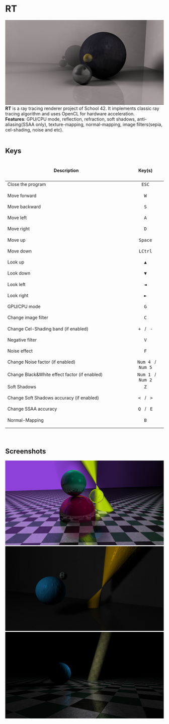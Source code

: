 # RT
![](screenshots/rt3.png)
**RT** is a ray tracing renderer project of School 42. It implements classic ray tracing algorithm and uses OpenCL for hardware acceleration.<br/>
**Features**: GPU/CPU mode, reflection, refraction, soft shadows, anti-aliasing(SSAA only), texture-mapping, normal-mapping, image filters(sepia, cel-shading, noise and etc).<br/><br/>

## **Keys**
<table width="100%">
<thead>
<tr>
<td width="50%" height="60px" align="center" cellpadding="0">
<strong>Description</strong>
</td>
<td width="15%" align="center" cellpadding="0">
<span style="width:70px">&nbsp;</span><strong>Key(s)</strong><span style="width:50px">&nbsp;</span>
</td>
</tr>
</thead>
<tbody>
<tr>
<td valign="top" height="30px">Close the program</td>
<td valign="top" align="center"><kbd>&nbsp;ESC&nbsp;</kbd></td>
</tr>
<tr>
<td valign="top" height="30px">Move forward</td>
<td valign="top" align="center"><kbd>&nbsp;W&nbsp;</kbd></td>
</tr>
<tr>
<td valign="top" height="30px">Move backward</td>
<td valign="top" align="center"><kbd>&nbsp;S&nbsp;</kbd></td>
</tr>
<tr>
<td valign="top" height="30px">Move left</td>
<td valign="top" align="center"><kbd>&nbsp;A&nbsp;</kbd></td>
</tr>
<tr>
<td valign="top" height="30px">Move right</td>
<td valign="top" align="center"><kbd>&nbsp;D&nbsp;</kbd></td>
</tr>
<tr>
<td valign="top" height="30px">Move up</td>
<td valign="top" align="center"><kbd>&nbsp;Space&nbsp;</kbd></td>
</tr>
<tr>
<td valign="top" height="30px">Move down</td>
<td valign="top" align="center"><kbd>&nbsp;LCtrl&nbsp;</kbd></td>
</tr>
<tr>
<td valign="top" height="30px">Look up</td>
<td valign="top" align="center"><kbd>&nbsp;▲&nbsp;</kbd></td>
</tr>
<tr>
<td valign="top" height="30px">Look down</td>
<td valign="top" align="center"><kbd>&nbsp;▼&nbsp;</kbd></td>
</tr>
<tr>
<td valign="top" height="30px">Look left</td>
<td valign="top" align="center"><kbd>&nbsp;◄&nbsp;</kbd></td>
</tr>
<tr>
<td valign="top" height="30px">Look right</td>
<td valign="top" align="center"><kbd>&nbsp;►&nbsp;</kbd></td>
</tr>
<tr>
<td valign="top" height="30px">GPU/CPU mode</td>
<td valign="top" align="center"><kbd>&nbsp;G&nbsp;</kbd></td>
</tr>
<tr>
<td valign="top" height="30px">Change image filter</td>
<td valign="top" align="center"><kbd>&nbsp;C&nbsp;</kbd></td>
</tr>
<tr>
<td valign="top" height="30px">Change Cel-Shading band (if enabled)</td>
<td valign="top" align="center"><kbd>&nbsp;+&nbsp;</kbd> / <kbd>&nbsp;-&nbsp;</kbd></td>
</tr>
<tr>
<td valign="top" height="30px">Negative filter</td>
<td valign="top" align="center"><kbd>&nbsp;V&nbsp;</kbd></td>
</tr>
<tr>
<td valign="top" height="30px">Noise effect</td>
<td valign="top" align="center"><kbd>&nbsp;F&nbsp;</kbd></td>
</tr>
<tr>
<td valign="top" height="30px">Change Noise factor (if enabled)</td>
<td valign="top" align="center"><kbd>&nbsp;Num 4&nbsp;</kbd> / <kbd>&nbsp;Num 5&nbsp;</kbd></td>
</tr>
<tr>
<td valign="top" height="30px">Change Black&White effect factor (if enabled)</td>
<td valign="top" align="center"><kbd>&nbsp;Num 1&nbsp;</kbd> / <kbd>&nbsp;Num 2&nbsp;</kbd></td>
</tr>
<tr>
<td valign="top" height="30px">Soft Shadows</td>
<td valign="top" align="center"><kbd>&nbsp;Z&nbsp;</kbd></td>
</tr>
<tr>
<td valign="top" height="30px">Change Soft Shadows accuracy (if enabled)</td>
<td valign="top" align="center"><kbd>&nbsp;<&nbsp;</kbd> / <kbd>&nbsp;>&nbsp;</kbd></td>
</tr>
<tr>
<td valign="top" height="30px">Change SSAA accuracy</td>
<td valign="top" align="center"><kbd>&nbsp;Q&nbsp;</kbd> / <kbd>&nbsp;E&nbsp;</kbd></td>
</tr>
<tr>
<td valign="top" height="30px">Normal-Mapping</td>
<td valign="top" align="center"><kbd>&nbsp;B&nbsp;</kbd></td>
</tr>
</tbody>
</table><br/>

## **Screenshots**

![](screenshots/rt1.png)
![](screenshots/rt2.png)
![](screenshots/rt.png)
